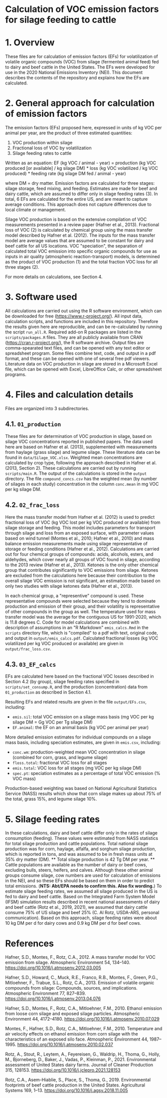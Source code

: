 # Calculation of VOC emission factors for silage feeding to cattle

# 1. Overview
These files are for calculation of emission factors (EFs) for volatilization of volatile organic compounds (VOC) from silage (fermented animal feed) fed to dairy and beef cattle in the United States.
The EFs were developed for use in the 2020 National Emissions Inventory (NEI). 
This document describes the contents of the repository and explains how the EFs are calculated.

# 2. General approach for calculation of emission factors
The emission factors (EFs) proposed here, expressed in units of kg VOC per animal per year, are the product of three estimated quantities:
1. VOC production within silage
2. Fractional loss of VOC by volatilization
3. Silage feeding rates to cattle

Written as an equation:
EF (kg VOC / animal - year) = 
  production (kg VOC produced [or available] / kg silage DM) * 
  loss (kg VOC volatilized / kg VOC produced) *
  feeding rate (kg silage DM fed / animal - year)

where DM = dry matter.
Emission factors are calculated for three stages: silage storage, feed mixing, and feeding.
Estimates are made for beef and dairy cattle, which are assumed to differ only in silage feeding rates (3).
In total, 6 EFs are calculated for the entire US, and are meant to capture average conditions.
This approach does not capture differences due to local climate or management.

Silage VOC production is based on the extensive compilation of VOC measurements presented in a review paper (Hafner et al., 2013).
Fractional loss of VOC (2) is calculated by chemical group using the mass transfer model described by Hafner et al. (2012).
The inputs for the mass transfer model are average values that are assumed to be constant for dairy and beef cattle for all US locations.
VOC "speciation", the separation of calculated total VOC emission into specific organic compounds for use as inputs in air quality (atmospheric reaction-transport) models, is determined as the product of VOC production (1) and the total fraction VOC loss for all three stages (2).

For more details on calculations, see Section 4.

# 3. Software used
All calculations are carried out using the R software environment, which can be downloaded for free (https://www.r-project.org/).
All input data, calculation scripts, and functions are included in this repository.
Therefore the results given here are reproducible, and can be re-calculated by running the script `run_all.R`.
Required add-on R packages are listed in the `scripts/packages.R` files.
They are all publicly available from CRAN (https://cran.r-project.org/), the R software archive.
Output files are comma-spearated text files, and can be opened with any text editor or spreadsheet program.
Some files combine text, code, and output in a pdf format, and these can be opened with one of several free pdf viewers.
Literature data on VOC production in silage are stored in a Microsoft Excel file, which can be opened with Excel, LibreOffice Calc, or other spreadsheet programs.

# 4. Files and calculation details
Files are organized into 3 subdirectories.

## 4.1. `01_production`
These files are for determination of VOC production in silage, based on silage VOC concentrations reported in published papers. 
The data used here are based on Hafner et al. (2013), supplemented with measurements from haylage (grass silage) and legume silage.
These literature data can be found in `data/Silage_VOC.xlsx`.
Weighted mean concentrations are calculated by crop type, following the approach described in Hafner et al. (2013, Section 2).
These calculations are carried out by running `scripts/main.R`.
The output of the calculations is stored in the `output` directory.
The file `compound_concs.csv` has the weighted mean (by number of silages in each study) concentration in the column `conc.mean` in mg VOC per kg silage DM.

## 4.2. `02_frac_loss`
Here the mass transfer model from Hafner et al. (2012) is used to predict fractional loss of VOC (kg VOC lost per kg VOC produced or available) from silage storage and feeding.
This model includes parameters for transport through silage and loss from an exposed surface, with parameter values based on wind tunnel (Montes et al., 2010; Hafner et al., 2010) and mass balance emission measurements made using silage representative of storage or feeding conditions (Hafner et al., 2012).
Calculations are carried out for four chemical groups of compounds: acids, alcohols, esters, and aldehydes, which cover nearly all groups of VOC found in silage, according to the 2013 review (Hafner et al., 2013).
Ketones is the only other chemical group that contributes significantly to VOC emissions from silage. 
Ketones are excluded from the calculations here because their contribution to the overall silage VOC emission is not significant, an estimation made based on only two studies with silage ketones data (Hafner et al., 2013).

In each chemical group, a "representive" compound is used.
These representative compounds were selected because they tend to dominate production and emission of their group, and their volatility is representative of other compounds in the group as well.
The temperature used for mass transfer model was the average for the contiguous US for 1991-2020, which is 11.8 degrees C.
Code for model calculations are combined with description of assumptions in an "R Markdown" `emis_calcs.Rmd` in the `scripts` directory file, which is "compiled" to a pdf with text, original code, and output in `output/emis_calcs.pdf`.
Calculated fractional losses (kg VOC volatilized per kg VOC produced or available) are given in `output/frac_loss.csv`.

## 4.3. `03_EF_calcs`
EFs are calculated here based on the fractional VOC losses described in Section 4.2 (by group), silage feeding rates specified in `scripts/set_consump.R`, and the production (concentration) data from `01_production` as described in Section 4.1.

Resulting EFs and related results are given in the file `output/EFs.csv`, including:
* `emis.sil`: total VOC emission on a silage mass basis (mg VOC per kg silage DM = Gg VOC per Tg silage DM)
* `EF.animal`: the EF on an animal basis (kg VOC per animal per year)

More detailed emission estimates for individual compounds on a silage mass basis, including speciation estimates, are given in `emis.csv`, including:
* `conc.wm`: production-weighted mean VOC concentration in silage (combined for corn, grass, and legume silage)
* `floss.total`: fractional VOC loss for all stages
* `emis.total`: VOC loss for all stages (mg VOC per kg silage DM)
* `spec.pt`: speciation estimates as a percentage of total VOC emission (% VOC mass)

Production-based weighting was based on National Agricultural Statistics Service (NASS) results which show that corn silage makes up about 75% of the total, grass 15%, and legume silage 10%.

# 5. Silage feeding rates
In these calculations, dairy and beef cattle differ only in the rates of silage consumption (feeding).
These values were estimated from NASS statistics for total silage production and cattle populations.
Total national silage production was for corn, haylage, alfalfa, and sorghum silage production, which is reported in tons, and was assumed to be in fresh mass units at 35% dry matter (DM).
** Total silage production is 42 Tg DM per year. **
Cattle populations are available as the number of dairy or beef cows, excluding bulls, steers, heifers, and calves. 
Although these other animal groups consume silage, cow numbers are used for calculation of emissions in the NEI, and so these EFs should be based on them in order to predict total emissions.
(**NTS: Abt/EPA needs to confirm this. Also fix wording.**)
To estimate silage feeding rates, we assumed all silage produced in the US is fed to dairy and beef cattle.
Based on the Integrated Farm System Model (IFSM) simulation results described in recent national assessments of dairy and beef cattle (Rotz et al., 2019, 2021), we assumed that dairy cattle consume 75% of US silage and beef 25% (C. Al Rotz, USDA-ARS, personal communication).
Based on this approach, silage feeding rates were about 10 kg DM per d for dairy cows and 0.9 kg DM per d for beef cows.

# References
Hafner, S.D., Montes, F., Rotz, C.A., 2012. A mass transfer model for VOC emission from silage. Atmospheric Environment 54, 134–140. https://doi.org/10.1016/j.atmosenv.2012.03.005

Hafner, S.D., Howard, C., Muck, R.E., Franco, R.B., Montes, F., Green, P.G., Mitloehner, F., Trabue, S.L., Rotz, C.A., 2013. Emission of volatile organic compounds from silage: Compounds, sources, and implications. Atmospheric Environment 77, 827–839. https://doi.org/10.1016/j.atmosenv.2013.04.076

Hafner, S.D., Montes, F., Rotz, C.A., Mitloehner, F.M., 2010. Ethanol emission from loose corn silage and exposed silage particles. Atmospheric Environment 44, 4172–4180. https://doi.org/10.1016/j.atmosenv.2010.07.029

Montes, F., Hafner, S.D., Rotz, C.A., Mitloehner, F.M., 2010. Temperature and air velocity effects on ethanol emission from corn silage with the characteristics of an exposed silo face. Atmospheric Environment 44, 1987–1995. https://doi.org/10.1016/j.atmosenv.2010.02.037

Rotz, A., Stout, R., Leytem, A., Feyereisen, G., Waldrip, H., Thoma, G., Holly, M., Bjorneberg, D., Baker, J., Vadas, P., Kleinman, P., 2021. Environmental assessment of United States dairy farms. Journal of Cleaner Production 315, 128153. https://doi.org/10.1016/j.jclepro.2021.128153

Rotz, C.A., Asem-Hiablie, S., Place, S., Thoma, G., 2019. Environmental footprints of beef cattle production in the United States. Agricultural Systems 169, 1–13. https://doi.org/10.1016/j.agsy.2018.11.005
